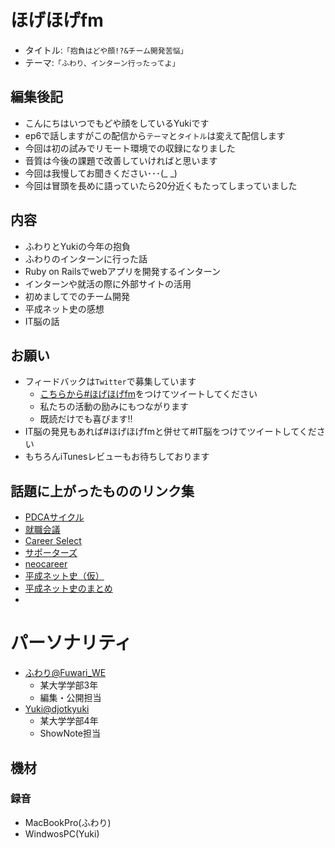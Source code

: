 # ほげほげfm
- タイトル:`「抱負はどや顔!?&チーム開発苦悩」`
- テーマ:`「ふわり、インターン行ったってよ」`
  
## 編集後記
- こんにちはいつでもどや顔をしているYukiです
- ep6で話しますがこの配信から`テーマ`と`タイトル`は変えて配信します
- 今回は初の試みでリモート環境での収録になりました
- 音質は今後の課題で改善していければと思います
- 今回は我慢してお聞きください･･･(_ _)
- 今回は冒頭を長めに語っていたら20分近くもたってしまっていました
  
## 内容
- ふわりとYukiの今年の抱負
- ふわりのインターンに行った話
- Ruby on Railsでwebアプリを開発するインターン
- インターンや就活の際に外部サイトの活用
- 初めましてでのチーム開発
- 平成ネット史の感想
- IT脳の話
  
## お願い
- フィードバックは`Twitter`で募集しています
    - [こちらから#ほげほげfm](https://twitter.com/search?f=tweets&q=%23%E3%81%BB%E3%81%92%E3%81%BB%E3%81%92fm&src=typd)をつけてツイートしてください
    - 私たちの活動の励みにもつながります
    - 既読だけでも喜びます!!
- IT脳の発見もあれば#ほげほげfmと併せて#IT脳をつけてツイートしてください
- もちろんiTunesレビューもお待ちしております


## 話題に上がったもののリンク集
- [PDCAサイクル](https://ja.wikipedia.org/wiki/PDCA%E3%82%B5%E3%82%A4%E3%82%AF%E3%83%AB)
- [就職会議](https://syukatsu-kaigi.jp/)
- [Career Select](https://careerselect.jp/)
- [サポーターズ](https://supporterz.jp/)
- [neocareer](https://www.neo-career.co.jp/)
- [平成ネット史（仮）](http://www4.nhk.or.jp/nethistory/)
- [平成ネット史のまとめ](https://coconutsjapan.com/entertainment/heisei-netshi-nhk-horiemon/10918/)
- []()

# パーソナリティ
- [ふわり@Fuwari_WE](https://twitter.com/Fuwari_WE)
    - 某大学学部3年
    - 編集・公開担当
- [Yuki@djotkyuki](https://twitter.com/djotkyuki)
    - 某大学学部4年
    - ShowNote担当

## 機材  
### 録音
- MacBookPro(ふわり)
- WindwosPC(Yuki)
